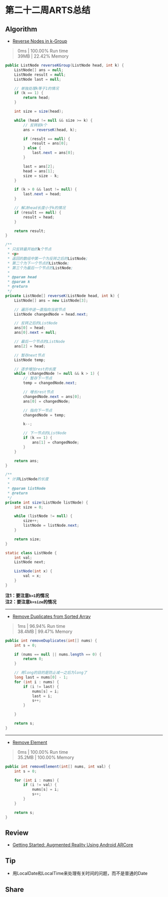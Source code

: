 # 第二十二周ARTS总结
## Algorithm
- [Reverse Nodes in k-Group](https://leetcode.com/problems/reverse-nodes-in-k-group/)
> 0ms | 100.00% Run time  
> 39MB | 22.42% Memory
```java
public ListNode reverseKGroup(ListNode head, int k) {
    ListNode[] ans = null;
    ListNode result = null;
    ListNode last = null;

    // 单独处理k等于1的情况
    if (k == 1) {
        return head;
    }

    int size = size(head);

    while (head != null && size >= k) {
        // 反转前k个
        ans = reverseK(head, k);

        if (result == null) {
            result = ans[0];
        } else {
            last.next = ans[0];
        }

        last = ans[2];
        head = ans[1];
        size = size - k;
    }

    if (k > 0 && last != null) {
        last.next = head;
    }

    // 解决head长度小于k的情况
    if (result == null) {
        result = head;
    }

    return result;
}

/**
 * 只反转最开始的k个节点
 * <p>
 * 返回的数组中第一个为反转之后的ListNode;
 * 第二个为下一个节点的ListNode;
 * 第三个为最后一个节点的ListNode;
 *
 * @param head
 * @param k
 * @return
 */
private ListNode[] reverseK(ListNode head, int k) {
    ListNode[] ans = new ListNode[3];

    // 遍历中途一直指向当前节点
    ListNode changedNode = head.next;

    // 反转之后的ListNode
    ans[0] = head;
    ans[0].next = null;

    // 最后一个节点的ListNode
    ans[2] = head;

    // 暂存next节点
    ListNode temp;

    // 逐步增加rest的长度
    while (changedNode != null && k > 1) {
        // 暂存下一节点
        temp = changedNode.next;

        // 增长rest节点
        changedNode.next = ans[0];
        ans[0] = changedNode;

        // 指向下一节点
        changedNode = temp;

        k--;

        // 下一节点的ListNode
        if (k == 1) {
            ans[1] = changedNode;
        }
    }

    return ans;
}

/**
 * 计算ListNode的长度
 *
 * @param listNode
 * @return
 */
private int size(ListNode listNode) {
    int size = 0;

    while (listNode != null) {
        size++;
        listNode = listNode.next;
    }

    return size;
}

static class ListNode {
    int val;
    ListNode next;

    ListNode(int x) {
        val = x;
    }
}
```
**注1：要注意`k=1`的情况**  
**注2：要注意`k=size`的情况**

----
- [Remove Duplicates from Sorted Array](https://leetcode.com/problems/remove-duplicates-from-sorted-array/)
> 1ms | 96.94% Run time  
> 38.4MB | 99.47% Memory
```java
public int removeDuplicates(int[] nums) {
    int s = 0;

    if (nums == null || nums.length == 0) {
        return 0;
    }

    // 用long的目的是防止减一之后为long了
    long last = nums[0] - 1;
    for (int i : nums) {
        if (i != last) {
            nums[s] = i;
            last = i;
            s++;
        }

    }

    return s;
}
```

----
- [Remove Element](https://leetcode.com/problems/remove-element/)
> 0ms | 100.00% Run time  
> 35.2MB | 100.00% Memory
```java
public int removeElement(int[] nums, int val) {
    int s = 0;

    for (int i : nums) {
        if (i != val) {
            nums[s] = i;
            s++;
        }
    }

    return s;
}
```
## Review
- [Getting Started: Augmented Reality Using Android ARCore](https://medium.com/dvt-engineering/getting-started-augmented-reality-using-android-arcore-9c2f4c3d6528)

## Tip
+ 用LocalDate和LocalTime来处理有关时间的问题，而不是普通的Date
  
## Share